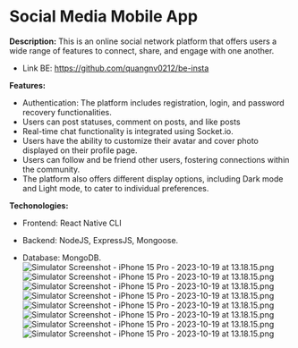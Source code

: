 # Social Media Mobile App

**Description:** This is an online social network platform that offers users a wide range of features to connect, share, and engage with one another.

- Link BE: https://github.com/quangnv0212/be-insta

**Features:**

- Authentication: The platform includes registration, login, and password recovery functionalities.
- Users can post statuses, comment on posts, and like posts
- Real-time chat functionality is integrated using Socket.io.
- Users have the ability to customize their avatar and cover photo displayed on their profile page.
- Users can follow and be friend other users, fostering connections within the community.
- The platform also offers different display options, including Dark mode and Light mode, to cater to individual preferences.

**Techonologies:**

- Frontend: React Native CLI
- Backend: NodeJS, ExpressJS, Mongoose.

- Database: MongoDB.
          ![Simulator Screenshot - iPhone 15 Pro - 2023-10-19 at 13.18.15.png](https://scontent-hkg4-1.xx.fbcdn.net/v/t39.30808-6/391676183_3663078907254946_1125358383902849235_n.jpg?_nc_cat=108&ccb=1-7&_nc_sid=5f2048&_nc_ohc=_cseeWZj_YwAX_6EIYn&_nc_ht=scontent-hkg4-1.xx&_nc_e2o=s&oh=00_AfBIwx0VC136vqe-vaWpP6AfkcRG6Q5xWkrS74pSoDkxvg&oe=65358832)
      ![Simulator Screenshot - iPhone 15 Pro - 2023-10-19 at 13.18.15.png](https://scontent-hkg4-1.xx.fbcdn.net/v/t39.30808-6/391667639_3663078980588272_9015379135549743418_n.jpg?_nc_cat=100&ccb=1-7&_nc_sid=5f2048&_nc_ohc=_RqThR15XUIAX8xQWjC&_nc_ht=scontent-hkg4-1.xx&_nc_e2o=s&oh=00_AfDIoZJNgcoR34flsKmd6k22nVHeI_ogdqEh9e2O_n3lRg&oe=65366EEE)
      ![Simulator Screenshot - iPhone 15 Pro - 2023-10-19 at 13.18.15.png](https://scontent-hkg4-1.xx.fbcdn.net/v/t39.30808-6/393271988_3663078837254953_4901315897694204599_n.jpg?_nc_cat=102&ccb=1-7&_nc_sid=5f2048&_nc_ohc=dDuBylKWBxEAX8jo7m9&_nc_ht=scontent-hkg4-1.xx&_nc_e2o=s&oh=00_AfDRIhbJsM4zo1w2BBKpt8Cd0mf64Uq3pWngQatU4VLIfQ&oe=6535978A)
      ![Simulator Screenshot - iPhone 15 Pro - 2023-10-19 at 13.18.15.png](https://scontent-hkg4-2.xx.fbcdn.net/v/t39.30808-6/393017718_3663078743921629_1079939260417605944_n.jpg?_nc_cat=109&ccb=1-7&_nc_sid=5f2048&_nc_ohc=JMszU5AtB_IAX_cZqd6&_nc_ht=scontent-hkg4-2.xx&_nc_e2o=s&oh=00_AfCJe1Jl4EG8CDH3tG_v-ajDMetX-xxFBxRR61iy7YNnsg&oe=65352004)
      ![Simulator Screenshot - iPhone 15 Pro - 2023-10-19 at 13.18.15.png](https://scontent-hkg4-2.xx.fbcdn.net/v/t39.30808-6/393573707_3663078927254944_7200494872240425773_n.jpg?_nc_cat=109&ccb=1-7&_nc_sid=5f2048&_nc_ohc=f1CWOihaPu0AX8B8s6x&_nc_ht=scontent-hkg4-2.xx&_nc_e2o=s&oh=00_AfDBav8K0lMURKAJvI0uLdakGgLC8ROxbbi6zii-0x3a-A&oe=6534DE49)
      ![Simulator Screenshot - iPhone 15 Pro - 2023-10-19 at 13.18.15.png](https://scontent-hkg4-1.xx.fbcdn.net/v/t39.30808-6/392947035_3663078770588293_7261522311575571318_n.jpg?_nc_cat=100&ccb=1-7&_nc_sid=5f2048&_nc_ohc=Qxt4fBtfFaYAX-eCKR8&_nc_ht=scontent-hkg4-1.xx&_nc_e2o=s&oh=00_AfCsZzZPjr2mU0RFcklNDFxDYjxHqbbdszidclYY5Jr9dw&oe=6534D6BF)
      ![Simulator Screenshot - iPhone 15 Pro - 2023-10-19 at 13.18.15.png](https://scontent-hkg4-2.xx.fbcdn.net/v/t39.30808-6/393267662_3663078860588284_5814683019402257411_n.jpg?_nc_cat=111&ccb=1-7&_nc_sid=5f2048&_nc_ohc=K9vZf9lwGu8AX8kdOKl&_nc_ht=scontent-hkg4-2.xx&_nc_e2o=s&oh=00_AfBewPIg9YjtYiXi0LorPgudqoobpIMZzdY7e2UAhMO2VA&oe=653502FE)
      ![Simulator Screenshot - iPhone 15 Pro - 2023-10-19 at 13.18.15.png](https://scontent-hkg4-1.xx.fbcdn.net/v/t39.30808-6/393265433_3663079420588228_6071158252567319890_n.jpg?_nc_cat=106&ccb=1-7&_nc_sid=5f2048&_nc_ohc=VlGq_r9vzggAX8kXYqR&_nc_ht=scontent-hkg4-1.xx&_nc_e2o=s&oh=00_AfCjBKsU9FM8V8w3ujbuZWE-w4pP_pIVwuACAgxRD_ooRg&oe=6535CD83)
